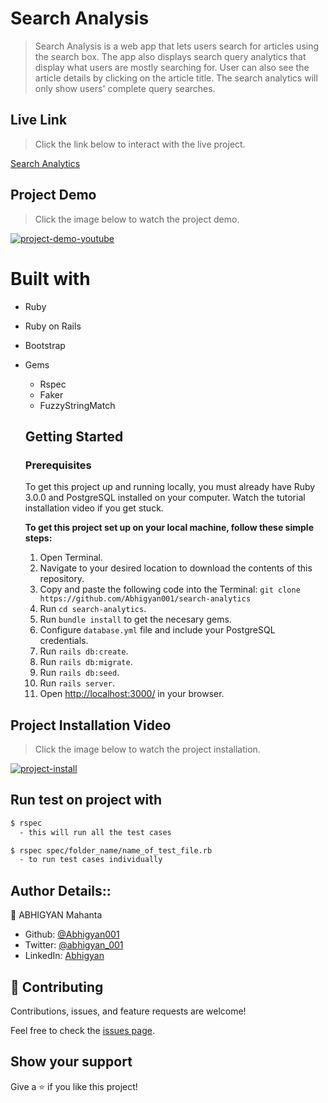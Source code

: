 # Search Analysis

> Search Analysis is a web app that lets users search for articles using the search box. The app also displays search query analytics that display what users are mostly searching for. User can also see the article details by clicking on the article title. The search analytics will only show users' complete query searches.

## Live Link

> Click the link below to interact with the live project.

[Search Analytics](https://search-analytics.onrender.com/)

## Project Demo

> Click the image below to watch the project demo.

[![project-demo-youtube](https://user-images.githubusercontent.com/29688358/205584999-5e1ab8bd-8cdc-4619-9a26-e88d806f90a5.png)](https://www.youtube.com/watch?v=cw3o_kR2Pgk)

# Built with
- Ruby
- Ruby on Rails
- Bootstrap
- Gems
  - Rspec
  - Faker
  - FuzzyStringMatch

  ## Getting Started

  ### Prerequisites

  To get this project up and running locally, you must already have Ruby 3.0.0 and PostgreSQL installed on your computer. Watch the tutorial installation video if you get stuck.

  **To get this project set up on your local machine, follow these simple steps:**

  1. Open Terminal.
  2. Navigate to your desired location to download the contents of this repository.
  3. Copy and paste the following code into the Terminal: ```git clone https://github.com/Abhigyan001/search-analytics```
  4. Run ```cd search-analytics```.
  5. Run ```bundle install``` to get the necesary gems.
  6. Configure ```database.yml``` file and include your PostgreSQL credentials.
  7. Run `rails db:create`.
  8. Run `rails db:migrate`.
  9. Run `rails db:seed`.
  10. Run `rails server`.
  11. Open [http://localhost:3000/](http://localhost:3000/) in your browser.

## Project Installation Video

> Click the image below to watch the project installation.

[![project-install](https://user-images.githubusercontent.com/29688358/205585638-ae0de324-fafd-47aa-9f8e-75d2ab597a1d.png)](https://www.youtube.com/watch?v=cxob5k5G1js)

## Run test on project with

```bash
$ rspec
  - this will run all the test cases
```

```bash
$ rspec spec/folder_name/name_of_test_file.rb
  - to run test cases individually
```

## Author Details::

👤 ABHIGYAN Mahanta

- Github: [@Abhigyan001](https://github.com/Abhigyan001)
- Twitter: [@abhigyan_001](https://twitter.com/abhigyan_001)
- LinkedIn: [Abhigyan](https://www.linkedin.com/in/abhigyanmahanta/)

## 🤝 Contributing

Contributions, issues, and feature requests are welcome!

Feel free to check the [issues page](https://github.com/BertrandConxy/search-engine/issues).

## Show your support

Give a ⭐️ if you like this project!
